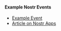 #### Example Nostr Events

* [Example Event](https://coracle.social/notes/nevent1qy2hwumn8ghj7un9d3shjtnyv9kh2uewd9hj7qg3waehxw309ahx7um5wgh8w6twv5hsz9nhwden5te0wfjkccte9ekk7um5wgh8qatz9uqsuamnwvaz7tmwdaejumr0dshsz9mhwden5te0wfjkccte9ec8y6tdv9kzumn9wshsqgpxcvgj7qs5lqxknnnq2jg7qxqkgfswh22qsxk2ansstrltm2rf7uj0yfrd)
* [Article on Nostr Apps](https://nostrudel.ninja/#/articles/naddr1qvzqqqr4gupzq3svyhng9ld8sv44950j957j9vchdktj7cxumsep9mvvjthc2pjuqy88wumn8ghj7mn0wvhxcmmv9uq3wamnwvaz7tmkd96x7u3wdehhxarjxyhxxmmd9uqq6vfhxgurgwpcxumnjd34xv4h36kx)
